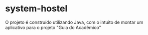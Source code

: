 # system-hostel
O projeto é construído utilizando Java, com o intuito de montar um aplicativo para o projeto "Guia do Acadêmico"
